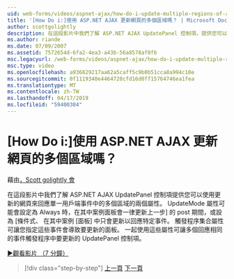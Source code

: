 ```yaml
---
uid: web-forms/videos/aspnet-ajax/how-do-i-update-multiple-regions-of-a-page-with-aspnet-ajax
title: '[How Do i:]使用 ASP.NET AJAX 更新網頁的多個區域嗎？ | Microsoft Docs'
author: scottgolightly
description: 在這段影片中我們了解 ASP.NET AJAX UpdatePanel 控制項，提供您可以使用更新的 Web 網頁的回應中的多個區域的兩個屬性...
ms.author: riande
ms.date: 07/09/2007
ms.assetid: 7572654d-6fa2-4ea3-a43b-56a8578af0f6
msc.legacyurl: /web-forms/videos/aspnet-ajax/how-do-i-update-multiple-regions-of-a-page-with-aspnet-ajax
msc.type: video
ms.openlocfilehash: a936829217aa62a5caff5c9b0b51cca8a994c10e
ms.sourcegitcommit: 0f1119340e4464720cfd16d0ff15764746ea1fea
ms.translationtype: MT
ms.contentlocale: zh-TW
ms.lasthandoff: 04/17/2019
ms.locfileid: "59400304"
---
```

# <a name="how-do-i-update-multiple-regions-of-a-page-with-aspnet-ajax"></a>[How Do i:]使用 ASP.NET AJAX 更新網頁的多個區域嗎？

藉由[，Scott golightly 會](https://github.com/scottgolightly)

在這段影片中我們了解 ASP.NET AJAX UpdatePanel 控制項提供您可以使用更新的網頁來回應單一用戶端事件中的多個區域的兩個屬性。 UpdateMode 屬性可能會設定為 Always 時，在其中案例面板會一律更新上一步] 的 post 期間，或設為 [條件式、 在其中案例 [面板] 中只會更新以回應特定事件。 觸發程序集合屬性可讓您指定這些事件會導致要更新的面板。 一起使用這些屬性可讓多個回應相同的事件觸發程序中要更新的 UpdatePanel 控制項。

[&#9654;觀看影片 （7 分鐘）](https://channel9.msdn.com/Blogs/ASP-NET-Site-Videos/how-do-i-update-multiple-regions-of-a-page-with-aspnet-ajax)

> [!div class="step-by-step"]
> [上一頁](how-do-i-implement-the-ajax-after-processing-pattern.md)
> [下一頁](how-do-i-choose-between-methods-of-ajax-page-updates.md)
